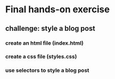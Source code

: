 # Final hands-on exercise

## challenge: style a blog post

### create an html file (index.html)

### create a css file (styles.css)

### use selectors to style a blog post